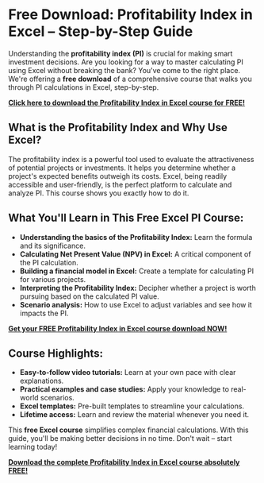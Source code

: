 # Free Download: Profitability Index in Excel – Step-by-Step Guide

Understanding the **profitability index (PI)** is crucial for making smart investment decisions. Are you looking for a way to master calculating PI using Excel without breaking the bank? You've come to the right place. We're offering a **free download** of a comprehensive course that walks you through PI calculations in Excel, step-by-step.

[**Click here to download the Profitability Index in Excel course for FREE!**](https://udemywork.com/profitability-index-in-excel)

## What is the Profitability Index and Why Use Excel?

The profitability index is a powerful tool used to evaluate the attractiveness of potential projects or investments. It helps you determine whether a project's expected benefits outweigh its costs. Excel, being readily accessible and user-friendly, is the perfect platform to calculate and analyze PI. This course shows you exactly how to do it.

## What You'll Learn in This Free Excel PI Course:

*   **Understanding the basics of the Profitability Index:** Learn the formula and its significance.
*   **Calculating Net Present Value (NPV) in Excel:** A critical component of the PI calculation.
*   **Building a financial model in Excel:** Create a template for calculating PI for various projects.
*   **Interpreting the Profitability Index:** Decipher whether a project is worth pursuing based on the calculated PI value.
*   **Scenario analysis:** How to use Excel to adjust variables and see how it impacts the PI.

[**Get your FREE Profitability Index in Excel course download NOW!**](https://udemywork.com/profitability-index-in-excel)

## Course Highlights:

*   **Easy-to-follow video tutorials:** Learn at your own pace with clear explanations.
*   **Practical examples and case studies:** Apply your knowledge to real-world scenarios.
*   **Excel templates:** Pre-built templates to streamline your calculations.
*   **Lifetime access:** Learn and review the material whenever you need it.

This **free Excel course** simplifies complex financial calculations. With this guide, you'll be making better decisions in no time. Don't wait – start learning today!

[**Download the complete Profitability Index in Excel course absolutely FREE!**](https://udemywork.com/profitability-index-in-excel)
